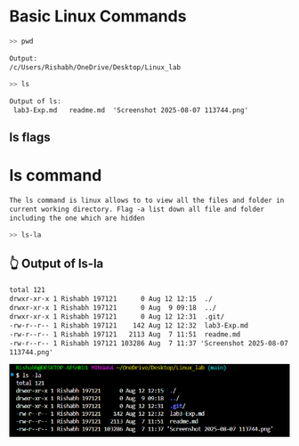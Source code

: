 # Basic Linux Commands
```bash 
>> pwd
```

```
Output:
/c/Users/Rishabh/OneDrive/Desktop/Linux_lab

```
```bash
>> ls
```
```
Output of ls:
 lab3-Exp.md   readme.md  'Screenshot 2025-08-07 113744.png'
 ```

 ## ls flags

 # ls command 

 ```
 The ls command is linux allows to to view all the files and folder in current working directory. Flag -a list down all file and folder including the one which are hidden
 ```
 ```bash
 >> ls-la
 ```

 ## 👆 Output of ls-la

 ```
 total 121
drwxr-xr-x 1 Rishabh 197121      0 Aug 12 12:15  ./
drwxr-xr-x 1 Rishabh 197121      0 Aug  9 09:18  ../
drwxr-xr-x 1 Rishabh 197121      0 Aug 12 12:31  .git/
-rw-r--r-- 1 Rishabh 197121    142 Aug 12 12:32  lab3-Exp.md
-rw-r--r-- 1 Rishabh 197121   2113 Aug  7 11:51  readme.md
-rw-r--r-- 1 Rishabh 197121 103286 Aug  7 11:37 'Screenshot 2025-08-07 113744.png'

```

!["ls-la output"](./ls-la.png)
